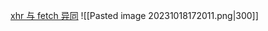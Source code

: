 
[xhr 与 fetch 异同](https://www.bilibili.com/video/BV1WX4y1j7BB/?spm_id_from=333.788&vd_source=62c8a03e66ff063b9af3e473fadb8049)
![[Pasted image 20231018172011.png|300]]
